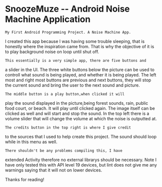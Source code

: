 SnoozeMuze -- Android Noise Machine Application
==========

	My First Android Programming Project. A Noise Machine App. 
I created this app because I was having some trouble sleeping,
that is honestly where the inspiration came from. That is why
the objective of it is to play background noise on loop until
shut off.

	This essentially is a very simple app, there are five buttons and 
a slider in the UI. The three white buttons below the picture can 
be used to controll what sound is being played, and whether it is 
being played. The left most and right most buttons are previous 
and next buttons, they will stop the current sound and bring the 
user to the next sound and picture. 

	The middle button is a play button,when clicked it will 
play the sound displayed in the picture,being forest sounds, rain,
public food court, or beach. It will play until clicked again. 
The image itself can be clicked as well and will start and stop the sound. 
In the top left there is a volume slider that will change the volume at
which the noise is outputted at.

	The credits button in the top right is where I give credit
to the sources that I used to help create this project. The
sound should loop while in this menu as well.

	There shouldn't be any problems compiling this, I have 
extended Activity therefore no external librarys should be necessary.
Note I have only tested this with API level 19 devices, but lint does
not give me any warnings saying that it will not on lower devices.

Thanks for reading!


